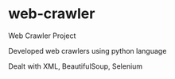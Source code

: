 # web-crawler
Web Crawler Project

Developed web crawlers using python language

Dealt with XML, BeautifulSoup, Selenium
